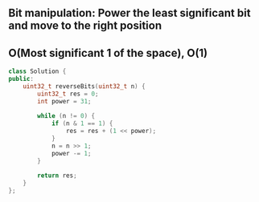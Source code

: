 ## Bit manipulation: Power the least significant bit and move to the right position
## O(Most significant 1 of the space), O(1)
```c++
class Solution {
public:
    uint32_t reverseBits(uint32_t n) {
        uint32_t res = 0;
        int power = 31;
        
        while (n != 0) {
            if (n & 1 == 1) {
                res = res + (1 << power);
            }
            n = n >> 1;
            power -= 1;
        }
        
        return res;
    }
};
```
